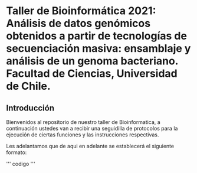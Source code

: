 # Taller de Bioinformática 2021: Análisis de datos genómicos obtenidos a partir de tecnologías de secuenciación masiva: ensamblaje y análisis de un genoma bacteriano. Facultad de Ciencias, Universidad de Chile.
## Introducción
Bienvenidos al repositorio de nuestro taller de Bioinformatica, a continuación ustedes van a recibir una seguidilla de protocolos para la ejecución de ciertas funciones y las instrucciones respectivas.

Les adelantamos que de aqui en adelante se establecerá el siguiente formato:

'''
codigo
'''

